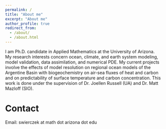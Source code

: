 ```yaml
---
permalink: /
title: "About me"
excerpt: "About me"
author_profile: true
redirect_from: 
  - /about/
  - /about.html
---
```


I am Ph.D. candidate in Applied Mathematics at the University of Arizona. My research interests concern ocean, climate, and earth system modeling, model validation, data assimilation, and numerical PDE. My current projects involve the effects of model resolution on regional ocean models of the Argentine Basin with biogeochemistry on air-sea fluxes of heat and carbon and on predictability of surface temperature and carbon concentration. This work is done under the supervision of Dr. Joellen Russell (UA) and Dr. Matt Mazloff (SIO). 


Contact
======
Email: swierczek at math dot arizona dot edu

